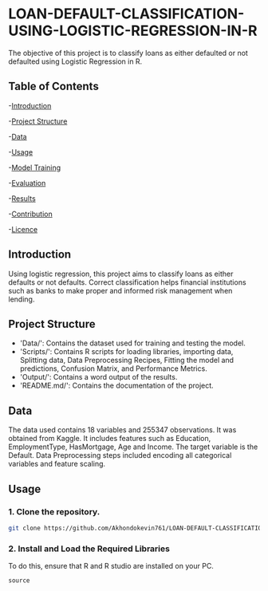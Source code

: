 # LOAN-DEFAULT-CLASSIFICATION-USING-LOGISTIC-REGRESSION-IN-R
The objective of this project is to classify loans as either defaulted or not defaulted using Logistic Regression in R.

## Table of Contents

-[Introduction](#Introduction)

-[Project Structure](#Project-Structure)

-[Data](#Data)

-[Usage](#Usage)

-[Model Training](#Model-Training)

-[Evaluation](#Evaluation)

-[Results](#Results)

-[Contribution](#Contribution)

-[Licence](#Licene)

## Introduction

Using logistic regression, this project aims to classify loans as either defaults or not defaults. Correct classification helps financial institutions such as banks to make proper and informed risk management when lending.

## Project Structure

- 'Data/': Contains the dataset used for training and testing the model.
- 'Scripts/': Contains R scripts for loading libraries, importing data, Splitting data, Data Preprocessing Recipes, Fitting the model and predictions, Confusion Matrix, and Performance Metrics.
- 'Output/': Contains a word output of the results.
- 'README.md/': Contains the documentation of the project.

## Data

The data used contains 18 variables and 255347 observations. It was obtained from Kaggle. It includes features such as Education, EmploymentType, HasMortgage, Age and Income. The target variable is the Default. Data Preprocessing steps included encoding all categorical variables and feature scaling.

## Usage

### 1. Clone the repository.

```bash
git clone https://github.com/Akhondokevin761/LOAN-DEFAULT-CLASSIFICATION-USING-LOGISTIC-REGRESSION-IN-R.git
```

### 2. Install and Load the Required Libraries

To do this, ensure that R and R studio are installed on your PC.

```R
source
```

